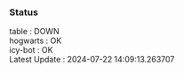 ### Status


table : DOWN  
hogwarts : OK  
icy-bot : OK  
Latest Update : 2024-07-22 14:09:13.263707
